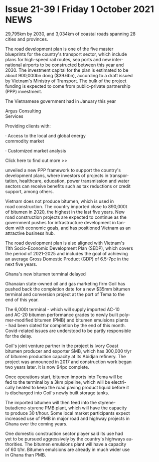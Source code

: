 Issue 21\-39 I Friday 1 October 2021 NEWS
====

 29,795km by 2030, and 3,034km of coastal roads spanning 28  
cities and provinces.

   
The road development plan is one of the five master  
blueprints for the country's transport sector, which include  
plans for high\-speed rail routes, sea ports and new inter\-  
national airports to be constructed between this year and  
2030\. The investment capital for the plan is estimated to be  
about 900,000bn dong ($39\.6bn), according to a draft issued  
by Vietnam's Ministry of Transport. The bulk of the project  
funding is expected to come from public\-private partnership  
(PPP) investment.

   
The Vietnamese government had in January this year

 Argus Consulting  
Services

 Providing clients with:

 · Access to the local and global energy  
commodity market

 · Customized market analysis

 Click here to find out more \>\>

   
unveiled a new PPP framework to support the country's  
development plans, where investors of projects in transpor\-  
tation, healthcare, education, power transmission and water  
sectors can receive benefits such as tax reductions or credit  
support, among others.

   
Vietnam does not produce bitumen, which is used in  
road construction. The country imported close to 890,000t  
of bitumen in 2020, the highest in the last five years. New  
road construction projects are expected to continue as the  
government pushes for infrastructure development in tan\-  
dem with economic goals, and has positioned Vietnam as an  
attractive business hub.

   
The road development plan is also aligned with Vietnam's  
11th Socio\-Economic Development Plan (SEDP), which covers  
the period of 2021\-2025 and includes the goal of achieving  
an average Gross Domestic Product (GDP) of 6\.5\-7pc in the  
next five years.

 Ghana's new bitumen terminal delayed

   
Ghanaian state\-owned oil and gas marketing firm Goil has  
pushed back the completion date for a new $35mm bitumen  
terminal and conversion project at the port of Tema to the  
end of this year.

   
The 6,000t terminal \- which will supply imported AC\-10  
and AC\-20 bitumen performance grades to newly built poly\-  
mer\-modified bitumen (PMB) and bitumen emulsions plants  
\- had been slated for completion by the end of this month.  
Covid\-related issues are understood to be partly responsible  
for the delay.

   
Goil's joint venture partner in the project is Ivory Coast  
bitumen producer and exporter SMB, which has 300,000 t/yr  
of bitumen production capacity at its Abidjan refinery. The  
project was announced in 2017 and construction work began  
two years later. It is now 94pc complete.

   
Once operations start, bitumen imports into Tema will be  
fed to the terminal by a 3km pipeline, which will be electri\-  
cally heated to keep the road paving product liquid before it  
is discharged into Goil's newly built storage tanks.

   
The imported bitumen will then feed into the styrene\-  
butadiene\-styrene PMB plant, which will have the capacity  
to produce 30 t/hour. Some local market participants expect  
increased use of PMB in major road and highway projects in  
Ghana over the coming years.

   
One domestic construction sector player said its use had  
yet to be pursued aggressively by the country's highways au\-  
thorities. The bitumen emulsions plant will have a capacity  
of 60 t/hr. Bitumen emulsions are already in much wider use  
in Ghana than PMB.



